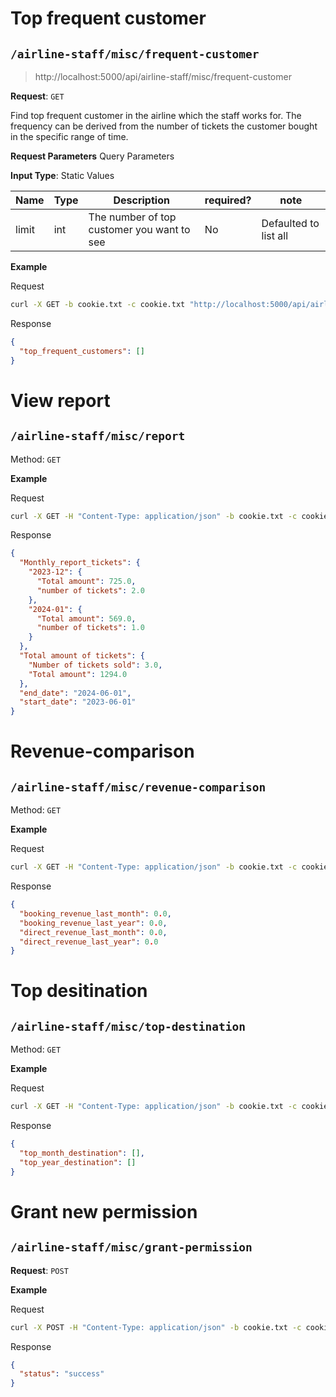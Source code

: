 # Top frequent customer

## `/airline-staff/misc/frequent-customer`

> http://localhost:5000/api/airline-staff/misc/frequent-customer

**Request**: `GET`

Find top frequent customer in the airline which the staff works for. The frequency can be derived from the number of tickets the customer bought in the specific range of time.

**Request Parameters** Query Parameters

**Input Type**: Static Values

| Name | Type | Description | required? | note |
| ---- | ---- | ----------- | --------- | ---- |
| limit | int | The number of top customer you want to see| No | Defaulted to list all

**Example**

Request

```bash
curl -X GET -b cookie.txt -c cookie.txt "http://localhost:5000/api/airline-staff/misc/frequent-customer?limit=5"
```

Response

```json
{
  "top_frequent_customers": []
}
```

# View report

## `/airline-staff/misc/report`

Method: `GET`

**Example**

Request

```bash
curl -X GET -H "Content-Type: application/json" -b cookie.txt -c cookie.txt "http://localhost:5000/api/airline-staff/misc/report?start_date=2023-06-01&end_date=2024-06-01"
```

Response

```json
{
  "Monthly_report_tickets": {
    "2023-12": {
      "Total amount": 725.0,
      "number of tickets": 2.0
    },
    "2024-01": {
      "Total amount": 569.0,
      "number of tickets": 1.0
    }
  },
  "Total amount of tickets": {
    "Number of tickets sold": 3.0,
    "Total amount": 1294.0
  },
  "end_date": "2024-06-01",
  "start_date": "2023-06-01"
}
```

# Revenue-comparison

## `/airline-staff/misc/revenue-comparison`

Method: `GET`

**Example**

Request

```bash
curl -X GET -H "Content-Type: application/json" -b cookie.txt -c cookie.txt "http://localhost:5000/api/airline-staff/misc/revenue-comparison"
```

Response

```json
{
  "booking_revenue_last_month": 0.0,
  "booking_revenue_last_year": 0.0,
  "direct_revenue_last_month": 0.0,
  "direct_revenue_last_year": 0.0
}
```

# Top desitination

## `/airline-staff/misc/top-destination`

Method: `GET`

**Example**

Request

```bash
curl -X GET -H "Content-Type: application/json" -b cookie.txt -c cookie.txt "http://localhost:5000/api/airline-staff/misc/top-destination?limit=5"
```

Response

```json
{
  "top_month_destination": [],
  "top_year_destination": []
}
```

# Grant new permission

## `/airline-staff/misc/grant-permission`

**Request**: `POST`

**Example**

Request

```bash
curl -X POST -H "Content-Type: application/json" -b cookie.txt -c cookie.txt "http://localhost:5000/api/airline-staff/misc/grant-permission" -d "{\"airline_staff_username\": \"operatorStaff1\", \"permission\": \"Admin\"}"
```

Response

```json
{
  "status": "success"
}
```